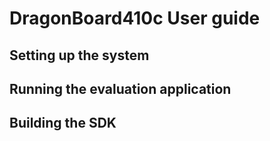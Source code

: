 # DragonBoard410c User guide

## Setting up the system

## Running the evaluation application

## Building the SDK



